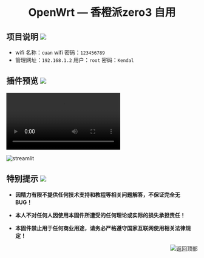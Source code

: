 <div align="center">
<h1>OpenWrt — 香橙派zero3 自用</h1>

</div>


## 项目说明 [![](https://img.shields.io/badge/-项目基本介绍-FFFFFF.svg)](#项目说明-)
- wifi 名称：`cuan` wifi 密码：`123456789`
- 管理网址：`192.168.1.2` 用户：`root` 密码：`Kendal`

## 插件预览 [![](https://img.shields.io/badge/-固件插件及功能预览-FFFFFF.svg)](#插件预览-)

![streamlit](./images/1.mp4)

![streamlit](./images/2.JPG)
</details>


## 特别提示 [![](https://img.shields.io/badge/-个人免责声明-FFFFFF.svg)](#特别提示-)

- **因精力有限不提供任何技术支持和教程等相关问题解答，不保证完全无 BUG！**

- **本人不对任何人因使用本固件所遭受的任何理论或实际的损失承担责任！**

- **本固件禁止用于任何商业用途，请务必严格遵守国家互联网使用相关法律规定！**

<a href="#readme">
<img src="https://img.shields.io/badge/-返回顶部-FFFFFF.svg" title="返回顶部" align="right"/>
</a>
